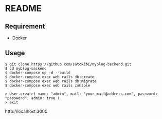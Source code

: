 # README

## Requirement
- Docker

## Usage

```shell
$ git clone https://github.com/satokibi/myblog-backend.git
$ cd myblog-backend
$ docker-compose up -d --build
$ docker-compose exec web rails db:create
$ docker-compose exec web rails db:migrate
$ docker-compose exec web rails console
```

```terminal
> User.create( name: "admin", mail: "your_mail@address.com", password: "password", admin: true )
> exit
```

http://localhost:3000
